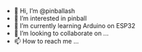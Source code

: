 - 👋 Hi, I’m @pinballash
- 👀 I’m interested in pinball
- 🌱 I’m currently learning Arduino on ESP32
- 💞️ I’m looking to collaborate on ...
- 📫 How to reach me ...

<!---
pinballash/pinballash is a ✨ special ✨ repository because its `README.md` (this file) appears on your GitHub profile.
You can click the Preview link to take a look at your changes.
--->
